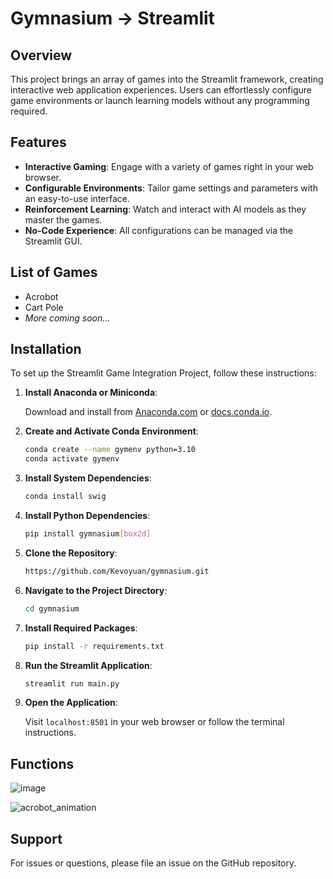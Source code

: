# Gymnasium -> Streamlit

## Overview

This project brings an array of games into the Streamlit framework, creating interactive web application experiences. Users can effortlessly configure game environments or launch learning models without any programming required.

## Features

- **Interactive Gaming**: Engage with a variety of games right in your web browser.
- **Configurable Environments**: Tailor game settings and parameters with an easy-to-use interface.
- **Reinforcement Learning**: Watch and interact with AI models as they master the games.
- **No-Code Experience**: All configurations can be managed via the Streamlit GUI.

## List of Games

- Acrobot
- Cart Pole
- _More coming soon..._

## Installation

To set up the Streamlit Game Integration Project, follow these instructions:

1. **Install Anaconda or Miniconda**:

   Download and install from [Anaconda.com](https://www.anaconda.com/products/distribution) or [docs.conda.io](https://docs.conda.io/en/latest/miniconda.html).

2. **Create and Activate Conda Environment**:

    ```bash
    conda create --name gymenv python=3.10
    conda activate gymenv
    ```

3. **Install System Dependencies**:

    ```bash
    conda install swig
    ```

4. **Install Python Dependencies**:

    ```bash
    pip install gymnasium[box2d]
    ```

5. **Clone the Repository**:

    ```bash
    https://github.com/Kevoyuan/gymnasium.git
    ```

6. **Navigate to the Project Directory**:

    ```bash
    cd gymnasium
    ```

7. **Install Required Packages**:

    ```bash
    pip install -r requirements.txt
    ```

8. **Run the Streamlit Application**:

    ```bash
    streamlit run main.py
    ```

9. **Open the Application**:

    Visit `localhost:8501` in your web browser or follow the terminal instructions.

## Functions
![image](https://github.com/Kevoyuan/gymnasium/assets/74452488/5527eec6-ba3f-42fb-929c-059e26a9d5ed)

![acrobot_animation](https://github.com/Kevoyuan/gymnasium/assets/74452488/900f25f4-d350-4a05-9517-18a4c179b7d4)


## Support

For issues or questions, please file an issue on the GitHub repository.


